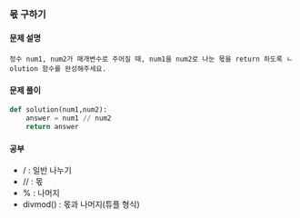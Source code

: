 ### 몫 구하기 
#### 문제 설명 
```
정수 num1, num2가 매개변수로 주어질 때, num1을 num2로 나눈 몫을 return 하도록 ㄴolution 함수를 완성해주세요.
```
#### 문제 풀이
```python
def solution(num1,num2):
    answer = num1 // num2 
    return answer
```
#### 공부
* / : 일반 나누기
* // : 몫 
* % : 나머지 
* divmod() : 몫과 나머지(튜플 형식)
